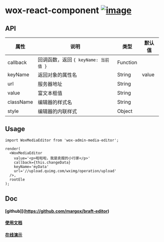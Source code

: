 # wox-react-component [![image](https://img.shields.io/npm/v/wox-react-component.svg)](https://www.npmjs.com/package/wox-react-component)

## API

| 属性 | 说明 | 类型 | 默认值 |
| ---- | ---- | ---- | ---- |
| callback | 回调函数，返回 `{ keyName: 当前值 }` | Function | |
| keyName | 返回对象的属性名 | String | value |
| url | 服务器地址 | String |  |
| value | 富文本框值 | String | |
| className | 编辑器的样式名 | String | |
| style | 编辑器的内联样式 | Object | |

## Usage

```
import WoxMediaEditor from 'wox-admin-media-editor';

render(
  <WoxMediaEditor
    value='<p>啦啦啦，我是卖报的小行家</p>'
    callback={this.changeData}
    keyName='myData'
    url='//upload.quimg.com/wximg/operation/upload'
  />,
  rootEle
);
```

## Doc

#### [github]](https://github.com/margox/braft-editor)
#### [使用文档](https://www.yuque.com/margox/be) 
#### [在线演示](https://braft.margox.cn/demos/basic)

